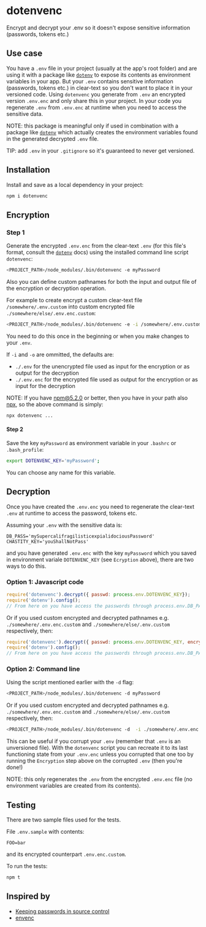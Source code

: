 # dotenvenc

Encrypt and decrypt your .env so it doesn't expose sensitive information (passwords, tokens etc.)

## Use case

You have a `.env` file in your project (usually at the app's root folder) and are using it with a package
like [`dotenv`](https://www.npmjs.com/package/dotenv) to expose its contents as environment variables in your app.
But your `.env` contains sensitive information (passwords, tokens etc.) in clear-text so you don't want to place it in
your versioned code. Using `dotenvenc` you generate from `.env` an encrypted version `.env.enc` and only share
this in your project. In your code you regenerate `.env` from `.env.enc` at runtime when you need to access the sensitive data.

NOTE: this package is meaningful only if used in combination with a package like [`dotenv`](https://www.npmjs.com/package/dotenv) 
which actually creates the environment variables found in the generated decrypted `.env` file.

TIP: add `.env` in your `.gitignore` so it's guaranteed to never get versioned.

## Installation

Install and save as a local dependency in your project:
```bash
npm i dotenvenc
```

## Encryption

### Step 1

Generate the encrypted `.env.enc` from the clear-text `.env` (for this file's format, consult the [`dotenv`](https://www.npmjs.com/package/dotenv) docs)
using the installed command line script `dotenvenc`:

```bash
<PROJECT_PATH>/node_modules/.bin/dotenvenc -e myPassword
```

Also you can define custom pathnames for both the input and output file of the encryption or decryption operation.

For example to create encrypt a custom clear-text file `/somewhere/.env.custom` into custom encrypted file `./somewhere/else/.env.enc.custom`:

```bash
<PROJECT_PATH>/node_modules/.bin/dotenvenc -e -i /somewhere/.env.custom -o ./somewhere/else/.env.enc.custom myPassword
```

You need to do this once in the beginning or when you make changes to your `.env`.

If `-i` and `-o` are ommitted, the defaults are:

   * `./.env` for the unencrypted file used as input for the encryption or as output for the decryption
   * `./.env.enc` for the encrypted file used as output for the encryption or as input for the decryption

NOTE: If you have npm@5.2.0 or better, then you have in your path also [npx](https://www.npmjs.com/package/npx), so the above command is simply:
```bash
npx dotenvenc ...
```

#### Step 2

Save the key `myPassword` as environment variable in your `.bashrc` or `.bash_profile`:
```bash
export DOTENVENC_KEY='myPassword';
```

You can choose any name for this variable.

## Decryption

Once you have created the `.env.enc` you need to regenerate the clear-text `.env` at runtime to access the password, tokens etc.

Assuming your `.env` with the sensitive data is:
```
DB_PASS='mySupercalifragilisticexpialidociousPassword'
CHASTITY_KEY='youShallNotPass'
```
and you have generated `.env.enc` with the key `myPassword` which you saved in environment variale `DOTENVENC_KEY` (see `Ecryption` above), there are two ways to do this.

### Option 1: Javascript code

```javascript
require('dotenvenc').decrypt({ passwd: process.env.DOTENVENC_KEY});
require('dotenv').config();
// From here on you have access the passwords through process.env.DB_PASS and process.env.CHASTITIY_KEY
```

Or if you used custom encrypted and decrypted pathnames e.g. `./somewhere/.env.enc.custom` and `./somewhere/else/.env.custom` respectively, then:

```javascript
require('dotenvenc').decrypt({ passwd: process.env.DOTENVENC_KEY, encryptedPathname: './somewhere/.env.enc.custom', decryptedPathname: './somewhere/else/.env.custom'});
require('dotenv').config();
// From here on you have access the passwords through process.env.DB_PASS and process.env.CHASTITIY_KEY
```

### Option 2: Command line

Using the script mentioned earlier with the `-d` flag:
```bash
<PROJECT_PATH>/node_modules/.bin/dotenvenc -d myPassword
```

Or if you used custom encrypted and decrypted pathnames e.g. `./somewhere/.env.enc.custom` and `./somewhere/else/.env.custom` respectively, then:

```bash
<PROJECT_PATH>/node_modules/.bin/dotenvenc -d  -i ./somewhere/.env.enc.custom -o ./somewhere/else/.env.custom myPassword
```

This can be useful if you corrupt your `.env` (remember that `.env` is an unversioned file). With the `dotenvenc` script
you can recreate it to its last functioning state from your `.env.enc` unless you corrupted that one too by running
the `Encryption` step above on the corrupted `.env` (then you're done!)

NOTE: this only regenerates the `.env` from the encrypted `.env.enc` file (no environment variables are created from its contents).

## Testing

There are two sample files used for the tests.

File `.env.sample` with contents:

```
FOO=bar
```

and its encrypted counterpart `.env.enc.custom`.

To run the tests:

```bash
npm t
```

## Inspired by

* [Keeping passwords in source control](http://ejohn.org/blog/keeping-passwords-in-source-control/)
* [envenc](https://www.npmjs.com/package/envenc)
